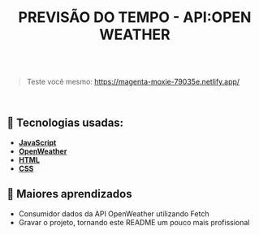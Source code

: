 <h1 align=center> PREVISÃO DO TEMPO - API:OPEN WEATHER </h1>

<br>



<br>

> Teste você mesmo: https://magenta-moxie-79035e.netlify.app/

<br>


## 🚀 Tecnologias usadas:

* **[ JavaScript ](https://developer.mozilla.org/en-US/docs/Web/JavaScript)**
* **[ OpenWeather ](https://openweathermap.org/api)**
* **[ HTML ](https://developer.mozilla.org/pt-BR/docs/Web/HTML)**
* **[ CSS ](https://developer.mozilla.org/pt-BR/docs/Web/CSS)**


## 📝 Maiores aprendizados

* Consumidor dados da API OpenWeather utilizando Fetch
* Gravar o projeto, tornando este README um pouco mais profissional